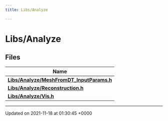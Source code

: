 ```yaml
---
title: Libs/Analyze

---
```


# Libs/Analyze



## Files

| Name           |
| -------------- |
| **[Libs/Analyze/MeshFromDT_InputParams.h](../Files/MeshFromDT__InputParams_8h.md#file-meshfromdt-inputparams.h)**  |
| **[Libs/Analyze/Reconstruction.h](../Files/Reconstruction_8h.md#file-reconstruction.h)**  |
| **[Libs/Analyze/Vis.h](../Files/Vis_8h.md#file-vis.h)**  |






-------------------------------

Updated on 2021-11-18 at 01:30:45 +0000
